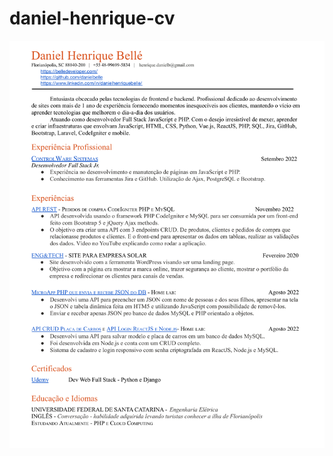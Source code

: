 # daniel-henrique-cv

<img src="https://github.com/danielbelle/daniel-henrique-cv/blob/main/Daniel-Henrique-Belle-Resume-15-11.pdf">
